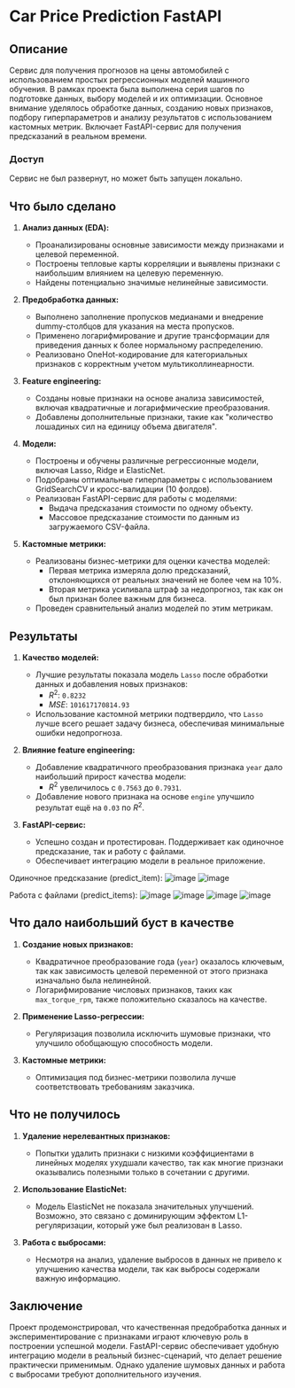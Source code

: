 # Car Price Prediction FastAPI

## Описание

Сервис для получения прогнозов на цены автомобилей с использованием простых регрессионных моделей машинного обучения. В рамках проекта была выполнена серия шагов по подготовке данных, выбору моделей и их оптимизации. Основное внимание уделялось обработке данных, созданию новых признаков, подбору гиперпараметров и анализу результатов с использованием кастомных метрик. Включает FastAPI-сервис для получения предсказаний в реальном времени.

### Доступ

Сервис не был развернут, но может быть запущен локально.

## Что было сделано

1. **Анализ данных (EDA):**
   - Проанализированы основные зависимости между признаками и целевой переменной.
   - Построены тепловые карты корреляции и выявлены признаки с наибольшим влиянием на целевую переменную.
   - Найдены потенциально значимые нелинейные зависимости.

2. **Предобработка данных:**
   - Выполнено заполнение пропусков медианами и внедрение dummy-столбцов для указания на места пропусков.
   - Применено логарифмирование и другие трансформации для приведения данных к более нормальному распределению.
   - Реализовано OneHot-кодирование для категориальных признаков с корректным учетом мультиколлинеарности.

3. **Feature engineering:**
   - Созданы новые признаки на основе анализа зависимостей, включая квадратичные и логарифмические преобразования.
   - Добавлены дополнительные признаки, такие как "количество лошадиных сил на единицу объема двигателя".

4. **Модели:**
   - Построены и обучены различные регрессионные модели, включая Lasso, Ridge и ElasticNet.
   - Подобраны оптимальные гиперпараметры с использованием GridSearchCV и кросс-валидации (10 фолдов).
   - Реализован FastAPI-сервис для работы с моделями:
     - Выдача предсказания стоимости по одному объекту.
     - Массовое предсказание стоимости по данным из загружаемого CSV-файла.

5. **Кастомные метрики:**
   - Реализованы бизнес-метрики для оценки качества моделей:
     - Первая метрика измеряла долю предсказаний, отклоняющихся от реальных значений не более чем на 10%.
     - Вторая метрика усиливала штраф за недопрогноз, так как он был признан более важным для бизнеса.
   - Проведен сравнительный анализ моделей по этим метрикам.

## Результаты

1. **Качество моделей:**
   - Лучшие результаты показала модель `Lasso` после обработки данных и добавления новых признаков:
     - $R^2$: `0.8232`
     - $MSE$: `101617170814.93`
   - Использование кастомной метрики подтвердило, что `Lasso` лучше всего решает задачу бизнеса, обеспечивая минимальные ошибки недопрогноза.

2. **Влияние feature engineering:**
   - Добавление квадратичного преобразования признака `year` дало наибольший прирост качества модели:
     - $R^2$ увеличилось с `0.7563` до `0.7931`.
   - Добавление нового признака на основе `engine` улучшило результат ещё на `0.03` по $R^2$.

3. **FastAPI-сервис:**
   - Успешно создан и протестирован. Поддерживает как одиночное предсказание, так и работу с файлами.
   - Обеспечивает интеграцию модели в реальное приложение.

Одиночное предсказание (predict_item):
![image](https://github.com/user-attachments/assets/77c5d02b-6576-43f4-9598-79a97f9136cd)
![image](https://github.com/user-attachments/assets/09c491a0-21b2-4d62-8df3-9d4b6b7db089)

Работа с файлами (predict_items):
![image](https://github.com/user-attachments/assets/e9c570fd-d09c-4828-b274-1f2b812d3785)
![image](https://github.com/user-attachments/assets/6f64fde6-03a9-473f-8a42-58953fd80af0)
![image](https://github.com/user-attachments/assets/c8df9c99-48d6-47d6-958e-cd75a3b14fc4)
![image](https://github.com/user-attachments/assets/c6285115-78c6-4db7-9d8e-85714f42e74d)

## Что дало наибольший буст в качестве

1. **Создание новых признаков:**
   - Квадратичное преобразование года (`year`) оказалось ключевым, так как зависимость целевой переменной от этого признака изначально была нелинейной.
   - Логарифмирование числовых признаков, таких как `max_torque_rpm`, также положительно сказалось на качестве.

2. **Применение Lasso-регрессии:**
   - Регуляризация позволила исключить шумовые признаки, что улучшило обобщающую способность модели.

3. **Кастомные метрики:**
   - Оптимизация под бизнес-метрики позволила лучше соответствовать требованиям заказчика.

## Что не получилось

1. **Удаление нерелевантных признаков:**
   - Попытки удалить признаки с низкими коэффициентами в линейных моделях ухудшали качество, так как многие признаки оказывались полезными только в сочетании с другими.

2. **Использование ElasticNet:**
   - Модель ElasticNet не показала значительных улучшений. Возможно, это связано с доминирующим эффектом L1-регуляризации, который уже был реализован в Lasso.

3. **Работа с выбросами:**
   - Несмотря на анализ, удаление выбросов в данных не привело к улучшению качества модели, так как выбросы содержали важную информацию.

## Заключение

Проект продемонстрировал, что качественная предобработка данных и экспериментирование с признаками играют ключевую роль в построении успешной модели. FastAPI-сервис обеспечивает удобную интеграцию модели в реальный бизнес-сценарий, что делает решение практически применимым. Однако удаление шумовых данных и работа с выбросами требуют дополнительного изучения.





